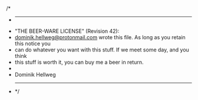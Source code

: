 /\*

- ***
- "THE BEER-WARE LICENSE" (Revision 42):
- <dominik.hellweg@protonmail.com> wrote this file. As long as you retain this notice you
- can do whatever you want with this stuff. If we meet some day, and you think
- this stuff is worth it, you can buy me a beer in return.
-
- Dominik Hellweg
- ***
  \*/

